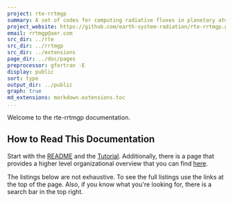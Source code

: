 ```yaml
---
project: rte-rrtmgp
summary: A set of codes for computing radiative fluxes in planetary atmospheres.
project_website: https://github.com/earth-system-radiation/rte-rrtmgp.git
email: rrtmgp@aer.com
src_dir: ../rte
src_dir: ../rrtmgp
src_dir: ../extensions
page_dir: ../doc/pages
preprocessor: gfortran -E
display: public
sort: type
output_dir: ../public
graph: true
md_extensions: markdown.extensions.toc
...
```


Welcome to the rte-rrtmgp documentation.

## How to Read This Documentation

Start with the [README] and the [Tutorial](./page/Tutorial.html).
Additionally, there is a page that provides a higher level organizational overview that you can find [here](./page/Organized_Listing.html).

The listings below are not exhaustive.
To see the full listings use the links at the top of the page.
Also, if you know what you're looking for, there is a search bar in the top right.

[README]: https://github.com/earth-system-radiation/rte-rrtmgp/blob/main/README.md